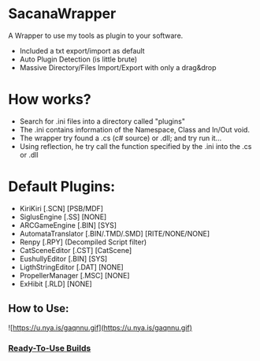 # SacanaWrapper

A Wrapper to use my tools as plugin to your software.

  - Included a txt export/import as default
  - Auto Plugin Detection (is little brute)
  - Massive Directory/Files Import/Export with only a drag&drop

# How works?

  - Search for .ini files into a directory called "plugins"
  - The .ini contains information of the Namespace, Class and In/Out void.
  - The wrapper try found a .cs (c# source) or .dll; and try run it...
  - Using reflection, he try call the function specified by the .ini into the .cs or .dll


# Default Plugins:
  - KiriKiri [.SCN] [PSB/MDF]
  - SiglusEngine [.SS] [NONE]
  - ARCGameEngine [.BIN] [SYS]
  - AutomataTranslator [.BIN/.TMD/.SMD] [RITE/NONE/NONE]
  - Renpy [.RPY] (Decompiled Script filter)
  - CatSceneEditor [.CST] [CatScene]
  - EushullyEditor [.BIN] [SYS]
  - LigthStringEditor [.DAT] [NONE]
  - PropellerManager [.MSC] [NONE]
  - ExHibit [.RLD] [NONE]
  
## How to Use:
![https://u.nya.is/gaqnnu.gif](https://u.nya.is/gaqnnu.gif)

### [Ready-To-Use Builds](https://github.com/marcussacana/SacanaWrapper/releases)
